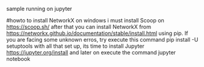 sample running on jupyter

#howto
to install NetworkX on windows i must install Scoop on https://scoop.sh/
after that you can install NetworkX from https://networkx.github.io/documentation/stable/install.html using pip.
If you are facing some unknown erros, try execute this command pip install -U setuptools
with all that set up, its time to install Jupyter https://jupyter.org/install and later on execute the command jupyter notebook